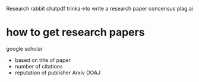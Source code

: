Research rabbit
chatpdf
trinka->to write a research paper 
concensus
plag.ai

# how to get research papers
google scholar
- based on title of paper
- number of citations
- reputation of publisher
Arxiv
DOAJ
